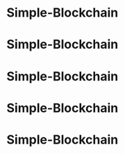 # Simple-Blockchain
# Simple-Blockchain
# Simple-Blockchain
# Simple-Blockchain
# Simple-Blockchain
